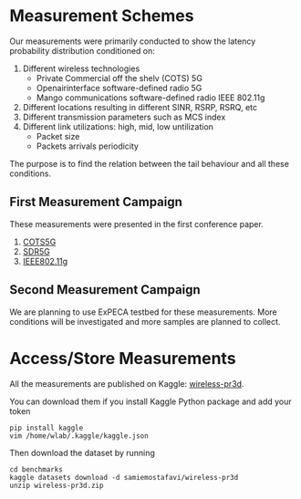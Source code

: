 # Measurement Schemes

Our measurements were primarily conducted to show the latency probability distribution conditioned on:

1. Different wireless technologies 
    * Private Commercial off the shelv (COTS) 5G
    * Openairinterface software-defined radio 5G
    * Mango communications software-defined radio IEEE 802.11g
2. Different locations resulting in different SINR, RSRP, RSRQ, etc 
3. Different transmission parameters such as MCS index
4. Different link utilizations: high, mid, low untilization 
    * Packet size
    * Packets arrivals periodicity

The purpose is to find the relation between the tail behaviour and all these conditions.


## First Measurement Campaign

These measurements were presented in the first conference paper.

1. [COTS5G](./campaign1/COTS5G.md)
2. [SDR5G](./campaign1/SDR5G.md)
3. [IEEE802.11g](./campaign1/IEEE80211g.md)

## Second Measurement Campaign

We are planning to use ExPECA testbed for these measurements. More conditions will be investigated and more samples are planned to collect.


# Access/Store Measurements

All the measurements are published on Kaggle: [wireless-pr3d](https://www.kaggle.com/datasets/samiemostafavi/wireless-pr3d).

You can download them if you install Kaggle Python package and add your token
```
pip install kaggle
vim /home/wlab/.kaggle/kaggle.json
```

Then download the dataset by running
```
cd benchmarks
kaggle datasets download -d samiemostafavi/wireless-pr3d
unzip wireless-pr3d.zip
```


